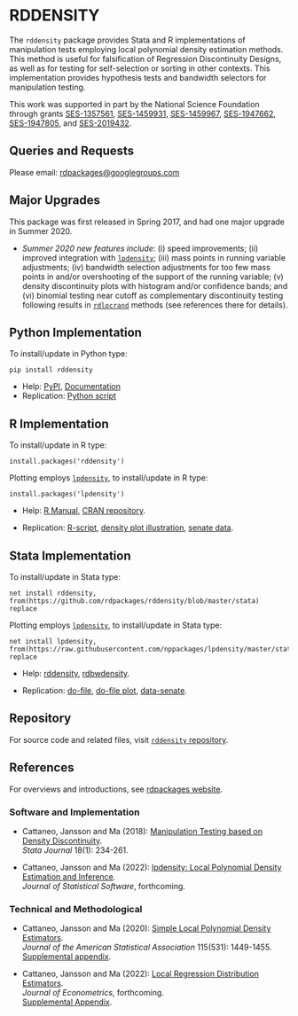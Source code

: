 # RDDENSITY

The `rddensity` package provides Stata and R implementations of manipulation tests employing local polynomial density estimation methods. This method is useful for falsification of Regression Discontinuity Designs, as well as for testing for self-selection or sorting in other contexts. This implementation provides hypothesis tests and bandwidth selectors for manipulation testing. 

This work was supported in part by the National Science Foundation through grants [SES-1357561](https://www.nsf.gov/awardsearch/showAward?AWD_ID=1357561), [SES-1459931](https://www.nsf.gov/awardsearch/showAward?AWD_ID=1459931), [SES-1459967](https://www.nsf.gov/awardsearch/showAward?AWD_ID=1459967), [SES-1947662](https://www.nsf.gov/awardsearch/showAward?AWD_ID=1947662), [SES-1947805](https://www.nsf.gov/awardsearch/showAward?AWD_ID=1947805), and [SES-2019432](https://www.nsf.gov/awardsearch/showAward?AWD_ID=2019432).

## Queries and Requests

Please email: [rdpackages@googlegroups.com](mailto:rdpackages@googlegroups.com)

## Major Upgrades

This package was first released in Spring 2017, and had one major upgrade in Summer 2020.

- _Summer 2020 new features include_: (i) speed improvements; (ii) improved integration with [`lpdensity`](https://nppackages.github.io/lpdensity/); (iii) mass points in running variable adjustments; (iv) bandwidth selection adjustments for too few mass points in and/or overshooting of the support of the running variable; (v) density discontinuity plots with histogram and/or confidence bands; and (vi) binomial testing near cutoff as complementary discontinuity testing following results in [`rdlocrand`](https://rdpackages.github.io/rdlocrand/) methods (see references there for details).

## Python Implementation

To install/update in Python type:
```
pip install rddensity
```
- Help: [PyPI](https://pypi.org/project/rddensity/), [Documentation](https://github.com/rdpackages/rddensity/blob/master/Python/rddensity/docs/build/latex/rddensity.pdf)
- Replication: [Python script](https://github.com/rdpackages/rddensity/blob/master/Python/rddensity_illustration.py)

## R Implementation

To install/update in R type:
```
install.packages('rddensity')
```

Plotting employs [`lpdensity`](https://nppackages.github.io/lpdensity/), to install/update in R type:
```
install.packages('lpdensity')
```

- Help: [R Manual](https://cran.r-project.org/web/packages/rddensity/rddensity.pdf), [CRAN repository](https://cran.r-project.org/package=rddensity).

- Replication: [R-script](https://github.com/rdpackages/rddensity/blob/master/R/rddensity_illustration.R), [density plot illustration](https://github.com/rdpackages/rddensity/blob/master/R/rddensity_plot_illustration.R), [senate data](https://github.com/rdpackages/rddensity/blob/master/R/rddensity_senate.csv).

## Stata Implementation

To install/update in Stata type:
```
net install rddensity, from(https://github.com/rdpackages/rddensity/blob/master/stata) replace
```

Plotting employs [`lpdensity`](https://nppackages.github.io/lpdensity/), to install/update in Stata type:
```
net install lpdensity, from(https://raw.githubusercontent.com/nppackages/lpdensity/master/stata) replace
```

- Help: [rddensity](https://github.com/rdpackages/rddensity/blob/master/stata/rddensity.pdf), [rdbwdensity](https://github.com/rdpackages/rddensity/blob/master/stata/rdbwdensity.pdf).

- Replication: [do-file](https://github.com/rdpackages/rddensity/blob/master/stata/rddensity_illustration.do), [do-file plot](https://github.com/rdpackages/rddensity/blob/master/stata/rddensity_plot_illustration.do), [data-senate](https://github.com/rdpackages/rddensity/blob/master/stata/rddensity_senate.dta).

## Repository

For source code and related files, visit [`rddensity` repository](https://github.com/rdpackages/rddensity/).


## References

For overviews and introductions, see [rdpackages website](https://rdpackages.github.io).

### Software and Implementation

- Cattaneo, Jansson and Ma (2018): [Manipulation Testing based on Density Discontinuity](https://rdpackages.github.io/references/Cattaneo-Jansson-Ma_2018_Stata.pdf).<br>
_Stata Journal_ 18(1): 234-261.

- Cattaneo, Jansson and Ma (2022): [lpdensity: Local Polynomial Density Estimation and Inference](https://rdpackages.github.io/references/Cattaneo-Jansson-Ma_2022_JSS.pdf).<br>
_Journal of Statistical Software_, forthcoming.

### Technical and Methodological

- Cattaneo, Jansson and Ma (2020): [Simple Local Polynomial Density Estimators](https://rdpackages.github.io/references/Cattaneo-Jansson-Ma_2020_JASA.pdf).<br>
_Journal of the American Statistical Association_ 115(531): 1449-1455.<br>
[Supplemental appendix](https://rdpackages.github.io/references/Cattaneo-Jansson-Ma_2020_JASA--Supplement.pdf).

- Cattaneo, Jansson and Ma (2022): [Local Regression Distribution Estimators](https://rdpackages.github.io/references/Cattaneo-Jansson-Ma_2022_JoE.pdf).<br>
_Journal of Econometrics_, forthcoming.<br>
[Supplemental Appendix](https://rdpackages.github.io/references/Cattaneo-Jansson-Ma_2022_JoE--Supplement.pdf).

<br><br>
